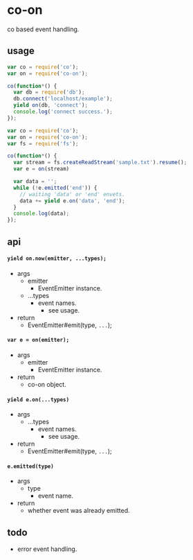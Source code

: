 co-on
========

co based event handling.

usage
--------
```js
var co = require('co');
var on = require('co-on');

co(function*() {
  var db = require('db');
  db.connect('localhost/example');
  yield on(db, 'connect');
  console.log('connect success.');
});
```

```js
var co = require('co');
var on = require('co-on');
var fs = require('fs');

co(function*() {
  var stream = fs.createReadStream('sample.txt').resume();
  var e = on(stream)

  var data = '';
  while (!e.emitted('end')) {
    // waiting 'data' or 'end' envets.
    data += yield e.on('data', 'end');
  }
  console.log(data);
});
```

api
--------
#### ```yield on.now(emitter, ...types);```
- args
  - emitter
    - EventEmitter instance.
  - ...types
    - event names.
      - see usage.
- return
  - EventEmitter#emit(type, ```...```);

#### ```var e = on(emitter);```
- args
  - emitter
    - EventEmitter instance.
- return
  - co-on object.

#### ```yield e.on(...types)```
- args
  - ...types
    - event names.
      - see usage.
- return
  - EventEmitter#emit(type, ```...```);

#### ```e.emitted(type)```
- args
  - type
    - event name.
- return
  - whether event was already emitted.


todo
--------
- error event handling.

